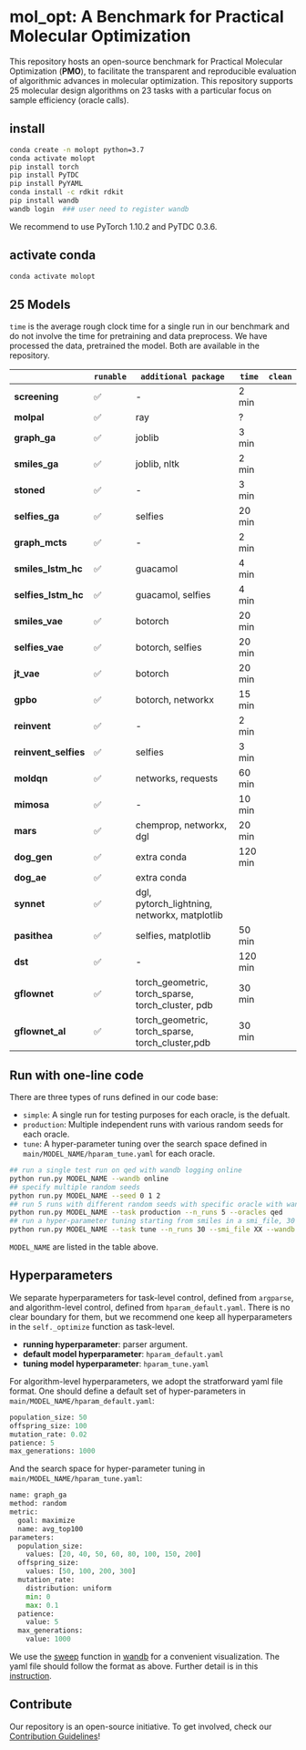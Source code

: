 # mol_opt: A Benchmark for Practical Molecular Optimization

This repository hosts an open-source benchmark for Practical Molecular Optimization (**PMO**), to facilitate the transparent and reproducible evaluation of algorithmic advances in molecular optimization. This repository supports 25 molecular design algorithms on 23 tasks with a particular focus on sample efficiency (oracle calls). 



## install 

```bash
conda create -n molopt python=3.7
conda activate molopt 
pip install torch 
pip install PyTDC 
pip install PyYAML
conda install -c rdkit rdkit 
pip install wandb   
wandb login  ### user need to register wandb
```

We recommend to use PyTorch 1.10.2 and PyTDC 0.3.6. 

<!-- pip install nltk: only for smiles_ga  -->
<!-- pip install guacamol  -->
<!-- pip install networkx  -->
<!-- pip install joblib  -->



## activate conda 

```bash
conda activate molopt 
```



## 25 Models

`time` is the average rough clock time for a single run in our benchmark and do not involve the time for pretraining and data preprocess. 
We have processed the data, pretrained the model. Both are available in the repository. 

|                    | `runable` | `additional package` | `time` | `clean` |
|--------------------|-----------|----------|--------|---------|
| **screening**      | ✅        | -        |  2 min     |         |
| **molpal**         | ✅        | ray      |     ?   |         |
| **graph\_ga**      | ✅        | joblib   |  3 min      |         |
| **smiles\_ga**     | ✅        | joblib, nltk   |   2 min     |         |
| **stoned**         | ✅        | -         |   3 min     |         |
| **selfies\_ga**    | ✅        | selfies   |  20 min      |         |
| **graph\_mcts**    | ✅        | -       |   2 min     |         |
| **smiles\_lstm\_hc**   | ✅    | guacamol         |    4 min    |         |
| **selfies\_lstm\_hc**  | ✅    | guacamol, selfies         |    4 min    |         |
| **smiles\_vae**    | ✅        | botorch         |   20 min    |         |
| **selfies\_vae**   | ✅        | botorch, selfies         |    20 min    |         |
| **jt\_vae**        | ✅        | botorch          |    20 min    |         |
| **gpbo**           | ✅        | botorch, networkx         |    15 min    |         |
| **reinvent**       | ✅        | -         |    2 min    |         |
| **reinvent\_selfies** | ✅     | selfies         |    3 min    |         |
| **moldqn**         | ✅        | networks, requests    |    60 min    |         |
| **mimosa**         | ✅        | -         |    10 min    |         |
| **mars**           | ✅        | chemprop, networkx, dgl         |    20 min    |         |
| **dog\_gen**       | ✅        | extra conda        |    120 min    |         |
| **dog\_ae**        | ✅        | extra conda        |        |         |
| **synnet**         | ✅        | dgl, pytorch_lightning, networkx, matplotlib        |        |         |
| **pasithea**       | ✅        | selfies, matplotlib         |    50 min    |         |
| **dst**            | ✅        | -         |    120 min     |         |
| **gflownet**       | ✅        | torch_geometric, torch_sparse, torch_cluster, pdb        |    30 min    |         |
| **gflownet\_al**   | ✅        | torch_geometric, torch_sparse, torch_cluster,pdb         |    30 min    |         ||


## Run with one-line code

There are three types of runs defined in our code base: 
* `simple`: A single run for testing purposes for each oracle, is the defualt.
* `production`: Multiple independent runs with various random seeds for each oracle.
* `tune`: A hyper-parameter tuning over the search space defined in `main/MODEL_NAME/hparam_tune.yaml` for each oracle.

```bash
## run a single test run on qed with wandb logging online
python run.py MODEL_NAME --wandb online
## specify multiple random seeds 
python run.py MODEL_NAME --seed 0 1 2 
## run 5 runs with different random seeds with specific oracle with wandb logging offline
python run.py MODEL_NAME --task production --n_runs 5 --oracles qed 
## run a hyper-parameter tuning starting from smiles in a smi_file, 30 runs in total without wandb logging
python run.py MODEL_NAME --task tune --n_runs 30 --smi_file XX --wandb disabled --other_args XX 
```

`MODEL_NAME` are listed in the table above. 


## Hyperparameters

We separate hyperparameters for task-level control, defined from `argparse`, and algorithm-level control, defined from `hparam_default.yaml`. There is no clear boundary for them, but we recommend one keep all hyperparameters in the `self._optimize` function as task-level. 

* **running hyperparameter**: parser argument. 
* **default model hyperparameter**: `hparam_default.yaml`
* **tuning model hyperparameter**: `hparam_tune.yaml` 

For algorithm-level hyperparameters, we adopt the stratforward yaml file format. One should define a default set of hyper-parameters in `main/MODEL_NAME/hparam_default.yaml`:

```python
population_size: 50
offspring_size: 100
mutation_rate: 0.02
patience: 5
max_generations: 1000
```

And the search space for hyper-parameter tuning in `main/MODEL_NAME/hparam_tune.yaml`:

```python
name: graph_ga
method: random
metric:
  goal: maximize
  name: avg_top100
parameters:
  population_size:
    values: [20, 40, 50, 60, 80, 100, 150, 200]
  offspring_size:
    values: [50, 100, 200, 300]
  mutation_rate:
    distribution: uniform
    min: 0
    max: 0.1
  patience:
    value: 5
  max_generations:
    value: 1000
```

We use the [sweep](https://docs.wandb.ai/guides/sweeps) function in [wandb](https://docs.wandb.ai) for a convenient visualization. The yaml file should follow the format as above. Further detail is in this [instruction](https://docs.wandb.ai/guides/sweeps/configuration).



## Contribute

Our repository is an open-source initiative. To get involved, check our [Contribution Guidelines](CONTRIBUTE.md)!









